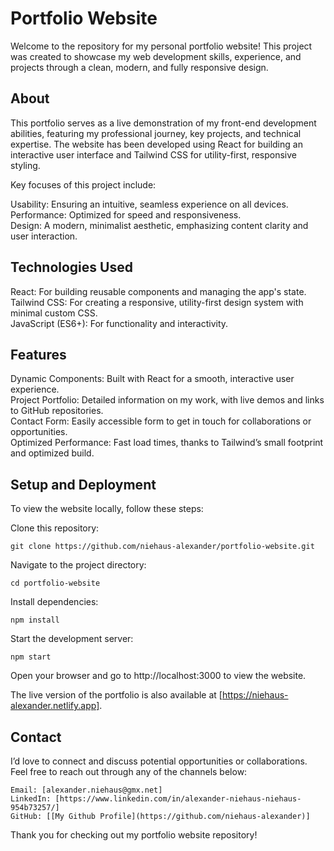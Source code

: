 # Portfolio Website

Welcome to the repository for my personal portfolio website! This project was created to showcase my web development skills, experience, and projects through a clean, modern, and fully responsive design.

## About

This portfolio serves as a live demonstration of my front-end development abilities, featuring my professional journey, key projects, and technical expertise. The website has been developed using React for building an interactive user interface and Tailwind CSS for utility-first, responsive styling.

Key focuses of this project include:

Usability: Ensuring an intuitive, seamless experience on all devices.  
Performance: Optimized for speed and responsiveness.  
Design: A modern, minimalist aesthetic, emphasizing content clarity and user interaction.  


## Technologies Used

React: For building reusable components and managing the app's state.  
Tailwind CSS: For creating a responsive, utility-first design system with minimal custom CSS.  
JavaScript (ES6+): For functionality and interactivity.  

## Features

Dynamic Components: Built with React for a smooth, interactive user experience.  
Project Portfolio: Detailed information on my work, with live demos and links to GitHub repositories.  
Contact Form: Easily accessible form to get in touch for collaborations or opportunities.  
Optimized Performance: Fast load times, thanks to Tailwind’s small footprint and optimized build.  

## Setup and Deployment

To view the website locally, follow these steps:

Clone this repository:

    git clone https://github.com/niehaus-alexander/portfolio-website.git

Navigate to the project directory:

    cd portfolio-website

Install dependencies:

    npm install

Start the development server:

    npm start

Open your browser and go to http://localhost:3000 to view the website.

The live version of the portfolio is also available at [https://niehaus-alexander.netlify.app].

## Contact

I’d love to connect and discuss potential opportunities or collaborations. Feel free to reach out through any of the channels below:

    Email: [alexander.niehaus@gmx.net]
    LinkedIn: [https://www.linkedin.com/in/alexander-niehaus-niehaus-954b73257/]
    GitHub: [[My Github Profile](https://github.com/niehaus-alexander)]

Thank you for checking out my portfolio website repository!
